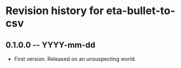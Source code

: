 # Revision history for eta-bullet-to-csv

## 0.1.0.0  -- YYYY-mm-dd

* First version. Released on an unsuspecting world.
